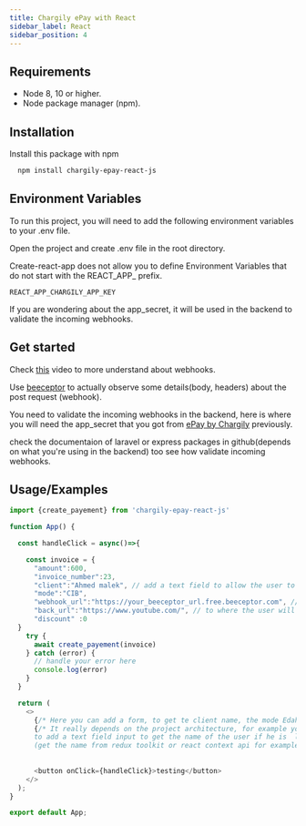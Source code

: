 ```yaml
---
title: Chargily ePay with React
sidebar_label: React
sidebar_position: 4
---
```


## Requirements
- Node 8, 10 or higher.
- Node package manager (npm).

              
## Installation

Install this package with npm

```bash
  npm install chargily-epay-react-js
```
    
## Environment Variables
To run this project, you will need to add the following environment variables to your .env file.



Open the project and create .env file in the root directory.

Create-react-app does not allow you to define Environment Variables that do not start with the REACT_APP_ prefix.


`REACT_APP_CHARGILY_APP_KEY`

If you are wondering about the app_secret, it will be used in the backend to validate the incoming webhooks. 

## Get started

Check [this](https://youtu.be/41NOoEz3Tzc) video to more understand about webhooks.

Use [beeceptor](https://beeceptor.com) to actually observe some details(body, headers) about 
the post request (webhook).

You need to validate the incoming webhooks in the backend, here is where you will need the app_secret that you got from [ePay by Chargily](https://epay.chargily.com.dz) previously.
 
check the documentaion of laravel or express packages in github(depends on what you're using in the backend) too see how validate incoming webhooks.

## Usage/Examples

```javascript
import {create_payement} from 'chargily-epay-react-js'

function App() {

  const handleClick = async()=>{

    const invoice = {
      "amount":600,
      "invoice_number":23,
      "client":"Ahmed malek", // add a text field to allow the user to enter his name, or get it from a context api (depends on the project architecture)
      "mode":"CIB",
      "webhook_url":"https://your_beeceptor_url.free.beeceptor.com", // here is the webhook url, use beecptor to easly see the post request and it's body, you will use this in backened to save and validate the transactions.
      "back_url":"https://www.youtube.com/", // to where the user will be redirected after he finish/cancel the payement 
      "discount" :0
  }
    try {
      await create_payement(invoice)
    } catch (error) {
      // handle your error here 
      console.log(error)
    }
  }

  return (
    <>
      {/* Here you can add a form, to get te client name, the mode Edahabiya or CIB, the amount & discount */}
      {/* It really depends on the project architecture, for example you will not need 
      to add a text field input to get the name of the user if he is  logged in
      (get the name from redux toolkit or react context api for example) */}
      
      
      <button onClick={handleClick}>testing</button>
    </>
  );
}

export default App;

```